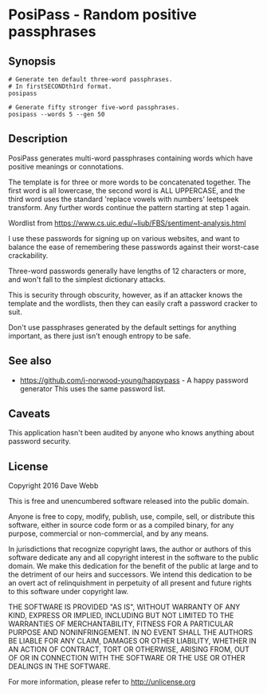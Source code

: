 # PosiPass - Random positive passphrases

## Synopsis

    # Generate ten default three-word passphrases.
    # In firstSECONDth1rd format.
    posipass

    # Generate fifty stronger five-word passphrases.
    posipass --words 5 --gen 50

## Description

PosiPass generates multi-word passphrases containing words which have positive
meanings or connotations.

The template is for three or more words to be concatenated together. The first
word is all lowercase, the second word is ALL UPPERCASE, and the third word
uses the standard 'replace vowels with numbers' leetspeek transform. Any
further words continue the pattern starting at step 1 again.

Wordlist from https://www.cs.uic.edu/~liub/FBS/sentiment-analysis.html

I use these passwords for signing up on various websites, and want to balance
the ease of remembering these passwords against their worst-case crackability.

Three-word passwords generally have lengths of 12 characters or more, and won't
fall to the simplest dictionary attacks.

This is security through obscurity, however, as if an attacker knows the
template and the wordlists, then they can easily craft a password cracker to
suit.

Don't use passphrases generated by the default settings for anything important,
as there just isn't enough entropy to be safe.

## See also

* https://github.com/j-norwood-young/happypass - A happy password generator
This uses the same password list.

## Caveats

This application hasn't been audited by anyone who knows anything about
password security.

## License

Copyright 2016 Dave Webb

This is free and unencumbered software released into the public domain.

Anyone is free to copy, modify, publish, use, compile, sell, or
distribute this software, either in source code form or as a compiled
binary, for any purpose, commercial or non-commercial, and by any
means.

In jurisdictions that recognize copyright laws, the author or authors
of this software dedicate any and all copyright interest in the
software to the public domain. We make this dedication for the benefit
of the public at large and to the detriment of our heirs and
successors. We intend this dedication to be an overt act of
relinquishment in perpetuity of all present and future rights to this
software under copyright law.

THE SOFTWARE IS PROVIDED "AS IS", WITHOUT WARRANTY OF ANY KIND,
EXPRESS OR IMPLIED, INCLUDING BUT NOT LIMITED TO THE WARRANTIES OF
MERCHANTABILITY, FITNESS FOR A PARTICULAR PURPOSE AND NONINFRINGEMENT.
IN NO EVENT SHALL THE AUTHORS BE LIABLE FOR ANY CLAIM, DAMAGES OR
OTHER LIABILITY, WHETHER IN AN ACTION OF CONTRACT, TORT OR OTHERWISE,
ARISING FROM, OUT OF OR IN CONNECTION WITH THE SOFTWARE OR THE USE OR
OTHER DEALINGS IN THE SOFTWARE.

For more information, please refer to <http://unlicense.org>
